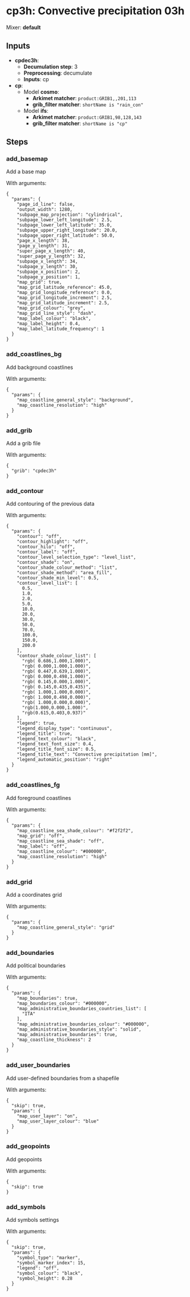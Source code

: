 # cp3h: Convective precipitation 03h

Mixer: **default**

## Inputs

* **cpdec3h**:
    * **Decumulation step**: 3
    * **Preprocessing**: decumulate
    * **Inputs**: cp
* **cp**:
    * Model **cosmo**:
        * **Arkimet matcher**: `product:GRIB1,,201,113`
        * **grib_filter matcher**: `shortName is "rain_con"`
    * Model **ifs**:
        * **Arkimet matcher**: `product:GRIB1,98,128,143`
        * **grib_filter matcher**: `shortName is "cp"`

## Steps

### add_basemap

Add a base map

With arguments:
```
{
  "params": {
    "page_id_line": false,
    "output_width": 1280,
    "subpage_map_projection": "cylindrical",
    "subpage_lower_left_longitude": 2.5,
    "subpage_lower_left_latitude": 35.0,
    "subpage_upper_right_longitude": 20.0,
    "subpage_upper_right_latitude": 50.0,
    "page_x_length": 38,
    "page_y_length": 31,
    "super_page_x_length": 40,
    "super_page_y_length": 32,
    "subpage_x_length": 34,
    "subpage_y_length": 30,
    "subpage_x_position": 2,
    "subpage_y_position": 1,
    "map_grid": true,
    "map_grid_latitude_reference": 45.0,
    "map_grid_longitude_reference": 0.0,
    "map_grid_longitude_increment": 2.5,
    "map_grid_latitude_increment": 2.5,
    "map_grid_colour": "grey",
    "map_grid_line_style": "dash",
    "map_label_colour": "black",
    "map_label_height": 0.4,
    "map_label_latitude_frequency": 1
  }
}
```

### add_coastlines_bg

Add background coastlines

With arguments:
```
{
  "params": {
    "map_coastline_general_style": "background",
    "map_coastline_resolution": "high"
  }
}
```

### add_grib

Add a grib file

With arguments:
```
{
  "grib": "cpdec3h"
}
```

### add_contour

Add contouring of the previous data

With arguments:
```
{
  "params": {
    "contour": "off",
    "contour_highlight": "off",
    "contour_hilo": "off",
    "contour_label": "off",
    "contour_level_selection_type": "level_list",
    "contour_shade": "on",
    "contour_shade_colour_method": "list",
    "contour_shade_method": "area_fill",
    "contour_shade_min_level": 0.5,
    "contour_level_list": [
      0.5,
      1.0,
      2.0,
      5.0,
      10.0,
      20.0,
      30.0,
      50.0,
      70.0,
      100.0,
      150.0,
      200.0
    ],
    "contour_shade_colour_list": [
      "rgb( 0.686,1.000,1.000)",
      "rgb( 0.000,1.000,1.000)",
      "rgb( 0.447,0.639,1.000)",
      "rgb( 0.000,0.498,1.000)",
      "rgb( 0.145,0.000,1.000)",
      "rgb( 0.145,0.435,0.435)",
      "rgb( 1.000,1.000,0.000)",
      "rgb( 1.000,0.498,0.000)",
      "rgb( 1.000,0.000,0.000)",
      "rgb(1.000,0.000,1.000)",
      "rgb(0.615,0.403,0.937)"
    ],
    "legend": true,
    "legend_display_type": "continuous",
    "legend_title": true,
    "legend_text_colour": "black",
    "legend_text_font_size": 0.4,
    "legend_title_font_size": 0.5,
    "legend_title_text": "Convective precipitation [mm]",
    "legend_automatic_position": "right"
  }
}
```

### add_coastlines_fg

Add foreground coastlines

With arguments:
```
{
  "params": {
    "map_coastline_sea_shade_colour": "#f2f2f2",
    "map_grid": "off",
    "map_coastline_sea_shade": "off",
    "map_label": "off",
    "map_coastline_colour": "#000000",
    "map_coastline_resolution": "high"
  }
}
```

### add_grid

Add a coordinates grid

With arguments:
```
{
  "params": {
    "map_coastline_general_style": "grid"
  }
}
```

### add_boundaries

Add political boundaries

With arguments:
```
{
  "params": {
    "map_boundaries": true,
    "map_boundaries_colour": "#000000",
    "map_administrative_boundaries_countries_list": [
      "ITA"
    ],
    "map_administrative_boundaries_colour": "#000000",
    "map_administrative_boundaries_style": "solid",
    "map_administrative_boundaries": true,
    "map_coastline_thickness": 2
  }
}
```

### add_user_boundaries

Add user-defined boundaries from a shapefile

With arguments:
```
{
  "skip": true,
  "params": {
    "map_user_layer": "on",
    "map_user_layer_colour": "blue"
  }
}
```

### add_geopoints

Add geopoints

With arguments:
```
{
  "skip": true
}
```

### add_symbols

Add symbols settings

With arguments:
```
{
  "skip": true,
  "params": {
    "symbol_type": "marker",
    "symbol_marker_index": 15,
    "legend": "off",
    "symbol_colour": "black",
    "symbol_height": 0.28
  }
}
```

